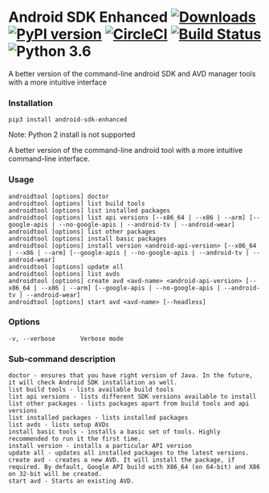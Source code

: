 # Android SDK Enhanced [![Downloads](https://pepy.tech/badge/android-sdk-enhanced)](https://pepy.tech/project/android-sdk-enhanced) [![PyPI version](https://badge.fury.io/py/android-sdk-enhanced.svg)](https://badge.fury.io/py/android-sdk-enhanced) [![CircleCI](https://circleci.com/gh/ashishb/android-sdk-enhanced/tree/master.svg?style=shield&circle-token=b64e11ee679a0856cf50dbe559e3e59ebbb26466)](https://circleci.com/gh/ashishb/android-sdk-enhanced/tree/master) [![Build Status](https://travis-ci.org/ashishb/android-sdk-enhanced.svg)](https://travis-ci.org/ashishb/android-sdk-enhanced) ![Python 3.6](https://img.shields.io/badge/python-3.6-brightgreen.svg)

A better version of the command-line android SDK and AVD manager tools with a more intuitive interface

### Installation

`pip3 install android-sdk-enhanced`

Note: Python 2 install is not supported

A better version of the command-line android tool with a more intuitive command-line interface.

### Usage

    androidtool [options] doctor
    androidtool [options] list build tools
    androidtool [options] list installed packages
    androidtool [options] list api versions [--x86_64 | --x86 | --arm] [--google-apis | --no-google-apis | --android-tv | --android-wear]
    androidtool [options] list other packages
    androidtool [options] install basic packages
    androidtool [options] install version <android-api-version> [--x86_64 | --x86 | --arm] [--google-apis | --no-google-apis | --android-tv | --android-wear]
    androidtool [options] update all
    androidtool [options] list avds
    androidtool [options] create avd <avd-name> <android-api-version> [--x86_64 | --x86 | --arm] [--google-apis | --no-google-apis | --android-tv | --android-wear]
    androidtool [options] start avd <avd-name> [--headless]

### Options
    -v, --verbose       Verbose mode


### Sub-command description
    doctor - ensures that you have right version of Java. In the future, it will check Android SDK installation as well.
    list build tools - lists available build tools
    list api versions - lists different SDK versions available to install
    list other packages - lists packages apart from build tools and api versions
    list installed packages - lists installed packages
    list avds - lists setup AVDs
    install basic tools - installs a basic set of tools. Highly recommended to run it the first time.
    install version - installs a particular API version
    update all - updates all installed packages to the latest versions.
    create avd - creates a new AVD. It will install the package, if required. By default, Google API build with X86_64 (on 64-bit) and X86 on 32-bit will be created.
    start avd - Starts an existing AVD.